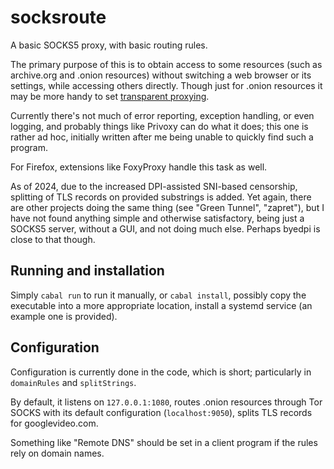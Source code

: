 # socksroute #

A basic SOCKS5 proxy, with basic routing rules.

The primary purpose of this is to obtain access to some resources
(such as archive.org and .onion resources) without switching a web
browser or its settings, while accessing others directly. Though just
for .onion resources it may be more handy to
set
[transparent proxying](https://trac.torproject.org/projects/tor/wiki/doc/TransparentProxy#TransparentlyDoingDNSandRoutingfor.onionTraffic).

Currently there's not much of error reporting, exception handling, or
even logging, and probably things like Privoxy can do what it does;
this one is rather ad hoc, initially written after me being unable to
quickly find such a program.

For Firefox, extensions like FoxyProxy handle this task as well.

As of 2024, due to the increased DPI-assisted SNI-based censorship,
splitting of TLS records on provided substrings is added. Yet again,
there are other projects doing the same thing (see "Green Tunnel",
"zapret"), but I have not found anything simple and otherwise
satisfactory, being just a SOCKS5 server, without a GUI, and not doing
much else. Perhaps byedpi is close to that though.


## Running and installation ##

Simply `cabal run` to run it manually, or `cabal install`, possibly
copy the executable into a more appropriate location, install a
systemd service (an example one is provided).


## Configuration ##

Configuration is currently done in the code, which is short;
particularly in `domainRules` and `splitStrings`.

By default, it listens on `127.0.0.1:1080`, routes .onion resources
through Tor SOCKS with its default configuration (`localhost:9050`),
splits TLS records for googlevideo.com.

Something like "Remote DNS" should be set in a client program if the
rules rely on domain names.
